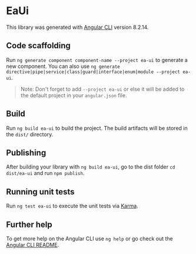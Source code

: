 # EaUi

This library was generated with [Angular CLI](https://github.com/angular/angular-cli) version 8.2.14.

## Code scaffolding

Run `ng generate component component-name --project ea-ui` to generate a new component. You can also use `ng generate directive|pipe|service|class|guard|interface|enum|module --project ea-ui`.
> Note: Don't forget to add `--project ea-ui` or else it will be added to the default project in your `angular.json` file. 

## Build

Run `ng build ea-ui` to build the project. The build artifacts will be stored in the `dist/` directory.

## Publishing

After building your library with `ng build ea-ui`, go to the dist folder `cd dist/ea-ui` and run `npm publish`.

## Running unit tests

Run `ng test ea-ui` to execute the unit tests via [Karma](https://karma-runner.github.io).

## Further help

To get more help on the Angular CLI use `ng help` or go check out the [Angular CLI README](https://github.com/angular/angular-cli/blob/master/README.md).
